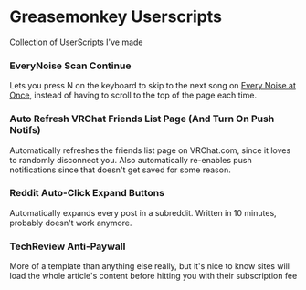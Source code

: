 # Greasemonkey Userscripts
Collection of UserScripts I've made

### EveryNoise Scan Continue
Lets you press N on the keyboard to skip to the next song on [Every Noise at Once](https://everynoise.com), instead of having to scroll to the top of the page each time.

### Auto Refresh VRChat Friends List Page (And Turn On Push Notifs)
Automatically refreshes the friends list page on VRChat.com, since it loves to randomly disconnect you. Also automatically re-enables push notifications since that doesn't get saved for some reason.

### Reddit Auto-Click Expand Buttons
Automatically expands every post in a subreddit. Written in 10 minutes, probably doesn't work anymore. 

### TechReview Anti-Paywall
More of a template than anything else really, but it's nice to know sites will load the whole article's content before hitting you with their subscription fee
